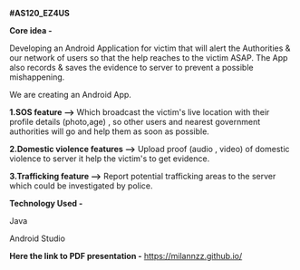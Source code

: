 **#AS120_EZ4US**

**Core idea -**

Developing an Android Application for victim that will alert the Authorities & our network of 
users so that the help reaches to the victim ASAP. The App also records & saves the evidence 
to server to prevent a possible mishappening.

We are creating an Android App.

**1.SOS feature -->** Which broadcast the victim's live location with their profile details (photo,age) , so other users and nearest government authorities will go and help them as soon as possible.

**2.Domestic violence features -->** Upload proof (audio , video)  of domestic violence to server it help the victim's to get evidence.

**3.Trafficking feature -->** Report potential trafficking areas to the server which could be investigated by police. 

**Technology Used -**

Java

Android Studio

**Here the link to PDF presentation -**
https://milannzz.github.io/
